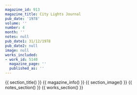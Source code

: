 ```yaml
---
magazine_id: 913
magazine_title: City Lights Journal
pub_date: '1978'
volume: ''
number: 4
month: ''
notes: null
pub_date1: 31/12/1978
pub_date2: null
image: null
works_included:
- work_id: 5140
  magazine_page: ''
  published_as: ''
---
```


{{ section_title() }}
{{ magazine_info() }}
{{ section_image() }}
{{ notes_section() }}
{{ works_section() }}
